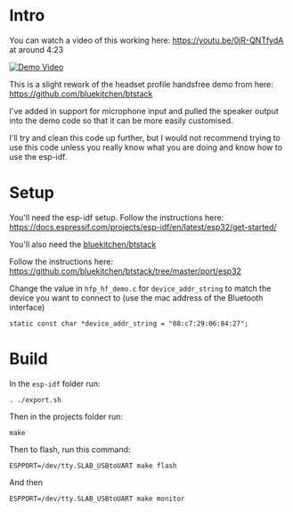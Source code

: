 # Intro

You can watch a video of this working here: https://youtu.be/0jR-QNTfydA at around 4:23

[![Demo Video](https://img.youtube.com/vi/0jR-QNTfydA/0.jpg)](https://www.youtube.com/watch?v=0jR-QNTfydA)

This is a slight rework of the headset profile handsfree demo from here: https://github.com/bluekitchen/btstack

I've added in support for microphone input and pulled the speaker output into the demo code so that it can be more easily customised.

I'll try and clean this code up further, but I would not recommend trying to use this code unless you really know what you are doing and know how to use the esp-idf.

# Setup

You'll need the esp-idf setup. Follow the instructions here: https://docs.espressif.com/projects/esp-idf/en/latest/esp32/get-started/

You'll also need the [bluekitchen/btstack](https://github.com/bluekitchen/btstack)

Follow the instructions here: https://github.com/bluekitchen/btstack/tree/master/port/esp32

Change the value in `hfp_hf_demo.c` for `device_addr_string` to match the device you want to connect to (use the mac address of the Bluetooth interface)

```
static const char *device_addr_string = "08:c7:29:06:84:27";
```

# Build

In the `esp-idf` folder run:

```
. ./export.sh
```

Then in the projects folder run:

```
make
```

Then to flash, run this command:

```
ESPPORT=/dev/tty.SLAB_USBtoUART make flash
```

And then

```
ESPPORT=/dev/tty.SLAB_USBtoUART make monitor
```
